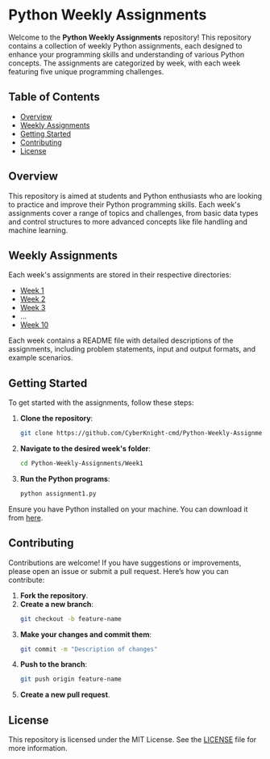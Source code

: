 # Python Weekly Assignments

Welcome to the **Python Weekly Assignments** repository! This repository contains a collection of weekly Python assignments, each designed to enhance your programming skills and understanding of various Python concepts. The assignments are categorized by week, with each week featuring five unique programming challenges.

## Table of Contents

- [Overview](#overview)
- [Weekly Assignments](#weekly-assignments)
- [Getting Started](#getting-started)
- [Contributing](#contributing)
- [License](#license)

## Overview

This repository is aimed at students and Python enthusiasts who are looking to practice and improve their Python programming skills. Each week's assignments cover a range of topics and challenges, from basic data types and control structures to more advanced concepts like file handling and machine learning.

## Weekly Assignments

Each week's assignments are stored in their respective directories:

- [Week 1](./Week1)
- [Week 2](./Week2)
- [Week 3](./Week3)
- ...
- [Week 10](./Week10)

Each week contains a README file with detailed descriptions of the assignments, including problem statements, input and output formats, and example scenarios.

## Getting Started

To get started with the assignments, follow these steps:

1. **Clone the repository**:
    ```bash
    git clone https://github.com/CyberKnight-cmd/Python-Weekly-Assignments.git
    ```
2. **Navigate to the desired week's folder**:
    ```bash
    cd Python-Weekly-Assignments/Week1
    ```
3. **Run the Python programs**:
    ```bash
    python assignment1.py
    ```

Ensure you have Python installed on your machine. You can download it from [here](https://www.python.org/downloads/).

## Contributing

Contributions are welcome! If you have suggestions or improvements, please open an issue or submit a pull request. Here’s how you can contribute:

1. **Fork the repository**.
2. **Create a new branch**:
    ```bash
    git checkout -b feature-name
    ```
3. **Make your changes and commit them**:
    ```bash
    git commit -m "Description of changes"
    ```
4. **Push to the branch**:
    ```bash
    git push origin feature-name
    ```
5. **Create a new pull request**.

## License

This repository is licensed under the MIT License. See the [LICENSE](./LICENSE) file for more information.

